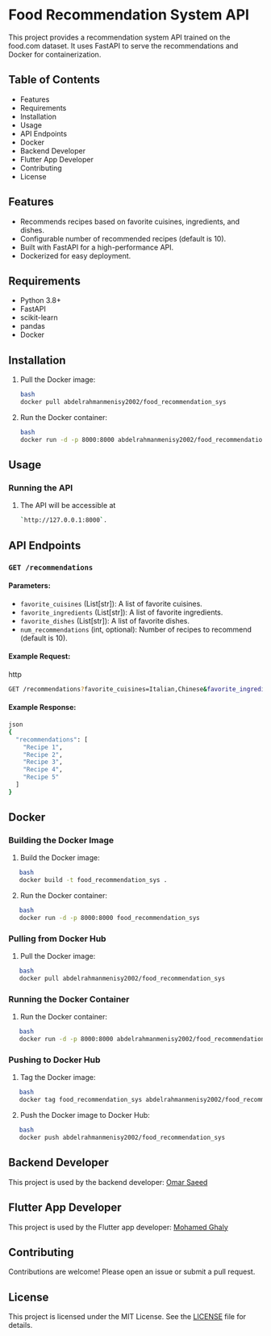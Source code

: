 # Food Recommendation System API

This project provides a recommendation system API trained on the food.com dataset. It uses FastAPI to serve the recommendations and Docker for containerization.

## Table of Contents

- Features
- Requirements
- Installation
- Usage
- API Endpoints
- Docker
- Backend Developer
- Flutter App Developer
- Contributing
- License

## Features

- Recommends recipes based on favorite cuisines, ingredients, and dishes.
- Configurable number of recommended recipes (default is 10).
- Built with FastAPI for a high-performance API.
- Dockerized for easy deployment.

## Requirements

- Python 3.8+
- FastAPI
- scikit-learn
- pandas
- Docker

## Installation

1. Pull the Docker image:
   ```sh
   bash
   docker pull abdelrahmanmenisy2002/food_recommendation_sys
   

3. Run the Docker container:
   ```sh
   bash
   docker run -d -p 8000:8000 abdelrahmanmenisy2002/food_recommendation_sys
   

## Usage

### Running the API

1. The API will be accessible at
   ```sh
   `http://127.0.0.1:8000`.

## API Endpoints

### `GET /recommendations`

#### Parameters:
- `favorite_cuisines` (List[str]): A list of favorite cuisines.
- `favorite_ingredients` (List[str]): A list of favorite ingredients.
- `favorite_dishes` (List[str]): A list of favorite dishes.
- `num_recommendations` (int, optional): Number of recipes to recommend (default is 10).

#### Example Request:
http  
```sh
GET /recommendations?favorite_cuisines=Italian,Chinese&favorite_ingredients=chicken,tomato&favorite_dishes=pizza,pasta&num_recommendations=5
```

#### Example Response:
```sh
json
{
  "recommendations": [
    "Recipe 1",
    "Recipe 2",
    "Recipe 3",
    "Recipe 4",
    "Recipe 5"
  ]
}
```

## Docker

### Building the Docker Image

1. Build the Docker image:
```sh
   bash
   docker build -t food_recommendation_sys .
   ```

2. Run the Docker container:
```sh
   bash
   docker run -d -p 8000:8000 food_recommendation_sys
   ```

### Pulling from Docker Hub

1. Pull the Docker image:
```sh
   bash
   docker pull abdelrahmanmenisy2002/food_recommendation_sys
   ```

### Running the Docker Container

1. Run the Docker container:
```sh
   bash
   docker run -d -p 8000:8000 abdelrahmanmenisy2002/food_recommendation_sys
   ```

### Pushing to Docker Hub

1. Tag the Docker image:
```sh
   bash
   docker tag food_recommendation_sys abdelrahmanmenisy2002/food_recommendation_sys
   ```

2. Push the Docker image to Docker Hub:
```sh
   bash
   docker push abdelrahmanmenisy2002/food_recommendation_sys
   ```

## Backend Developer

This project is used by the backend developer:
[Omar Saeed](https://github.com/Omarsa2002)

## Flutter App Developer

This project is used by the Flutter app developer:
[Mohamed Ghaly](https://github.com/Mohamed15Ghaly)

## Contributing

Contributions are welcome! Please open an issue or submit a pull request.

## License

This project is licensed under the MIT License. See the [LICENSE](LICENSE) file for details.
